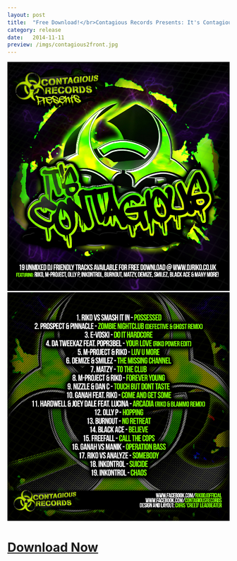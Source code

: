 ```yaml
---
layout: post
title:  "Free Download!</br>Contagious Records Presents: It's Contagious!"
category: release
date:   2014-11-11
preview: /imgs/contagious2front.jpg
---
```


![Front](/imgs/contagious2front.jpg)
![Back](/imgs/contagious2back.jpg)

# [Download Now](https://www.dropbox.com/s/enleztsckrp9jid/CONTAGIOUS%20RECORDS%20Present..%20ITS%20CONTAGIOUS.zip?dl=0)
